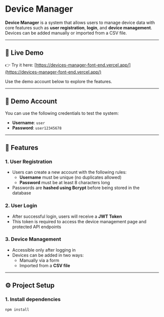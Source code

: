 # Device Manager

**Device Manager** is a system that allows users to manage device data with core features such as **user registration**, **login**, and **device management**. Devices can be added manually or imported from a CSV file.

---

## 🔗 Live Demo

👉 Try it here: [https://devices-manager-font-end.vercel.app/](https://devices-manager-font-end.vercel.app/)

Use the demo account below to explore the features.

---

## 🔐 Demo Account

You can use the following credentials to test the system:

- **Username**: `user`  
- **Password**: `user12345678`

---

## 🔧 Features

### 1. **User Registration**
- Users can create a new account with the following rules:
  - **Username** must be unique (no duplicates allowed)
  - **Password** must be at least 8 characters long
- Passwords are **hashed using Bcrypt** before being stored in the database

### 2. **User Login**
- After successful login, users will receive a **JWT Token**
- This token is required to access the device management page and protected API endpoints

### 3. **Device Management**
- Accessible only after logging in
- Devices can be added in two ways:
  - Manually via a form
  - Imported from a **CSV file**

---

## ⚙️ Project Setup

### 1. Install dependencies

```bash
npm install
